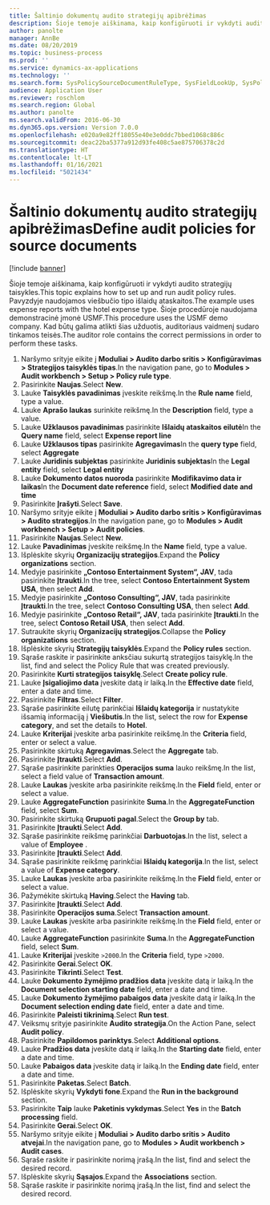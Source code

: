 ```yaml
---
title: Šaltinio dokumentų audito strategijų apibrėžimas
description: Šioje temoje aiškinama, kaip konfigūruoti ir vykdyti audito strategijų taisykles.
author: panolte
manager: AnnBe
ms.date: 08/20/2019
ms.topic: business-process
ms.prod: ''
ms.service: dynamics-ax-applications
ms.technology: ''
ms.search.form: SysPolicySourceDocumentRuleType, SysFieldLookUp, SysPolicyListPage, SysPolicy, AuditPolicyRule, SysQueryForm, SysQueryFieldLookUp, AuditPolicyDateSelection, AuditPolicyAdditionalOption, BatchJob, CaseDetail
audience: Application User
ms.reviewer: roschlom
ms.search.region: Global
ms.author: panolte
ms.search.validFrom: 2016-06-30
ms.dyn365.ops.version: Version 7.0.0
ms.openlocfilehash: e020a9e82ff18055e40e3e0ddc7bbed1068c886c
ms.sourcegitcommit: deac22ba5377a912d93fe408c5ae875706378c2d
ms.translationtype: HT
ms.contentlocale: lt-LT
ms.lasthandoff: 01/16/2021
ms.locfileid: "5021434"
---
```

# <a name="define-audit-policies-for-source-documents"></a><span data-ttu-id="95dbe-103">Šaltinio dokumentų audito strategijų apibrėžimas</span><span class="sxs-lookup"><span data-stu-id="95dbe-103">Define audit policies for source documents</span></span>

[!include [banner](../../includes/banner.md)]

<span data-ttu-id="95dbe-104">Šioje temoje aiškinama, kaip konfigūruoti ir vykdyti audito strategijų taisykles.</span><span class="sxs-lookup"><span data-stu-id="95dbe-104">This topic explains how to set up and run audit policy rules.</span></span> <span data-ttu-id="95dbe-105">Pavyzdyje naudojamos viešbučio tipo išlaidų ataskaitos.</span><span class="sxs-lookup"><span data-stu-id="95dbe-105">The example uses expense reports with the hotel expense type.</span></span> <span data-ttu-id="95dbe-106">Šioje procedūroje naudojama demonstracinė įmonė USMF.</span><span class="sxs-lookup"><span data-stu-id="95dbe-106">This procedure uses the USMF demo company.</span></span> <span data-ttu-id="95dbe-107">Kad būtų galima atlikti šias užduotis, auditoriaus vaidmenį sudaro tinkamos teisės.</span><span class="sxs-lookup"><span data-stu-id="95dbe-107">The auditor role contains the correct permissions in order to perform these tasks.</span></span>

1. <span data-ttu-id="95dbe-108">Naršymo srityje eikite į **Moduliai > Audito darbo sritis > Konfigūravimas > Strategijos taisyklės tipas**.</span><span class="sxs-lookup"><span data-stu-id="95dbe-108">In the navigation pane, go to **Modules > Audit workbench > Setup > Policy rule type**.</span></span>
2. <span data-ttu-id="95dbe-109">Pasirinkite **Naujas**.</span><span class="sxs-lookup"><span data-stu-id="95dbe-109">Select **New**.</span></span>
3. <span data-ttu-id="95dbe-110">Lauke **Taisyklės pavadinimas** įveskite reikšmę.</span><span class="sxs-lookup"><span data-stu-id="95dbe-110">In the **Rule name** field, type a value.</span></span>
4. <span data-ttu-id="95dbe-111">Lauke **Aprašo laukas** surinkite reikšmę.</span><span class="sxs-lookup"><span data-stu-id="95dbe-111">In the **Description** field, type a value.</span></span>
5. <span data-ttu-id="95dbe-112">Lauke **Užklausos pavadinimas** pasirinkite **Išlaidų ataskaitos eilutė**</span><span class="sxs-lookup"><span data-stu-id="95dbe-112">In the **Query name** field, select **Expense report line**</span></span>
6. <span data-ttu-id="95dbe-113">Lauke **Užklausos tipas** pasirinkite **Agregavimas**</span><span class="sxs-lookup"><span data-stu-id="95dbe-113">In the **query type** field, select **Aggregate**</span></span>
7. <span data-ttu-id="95dbe-114">Lauke **Juridinis subjektas** pasirinkite **Juridinis subjektas**</span><span class="sxs-lookup"><span data-stu-id="95dbe-114">In the **Legal entity** field, select **Legal entity**</span></span>
8. <span data-ttu-id="95dbe-115">Lauke **Dokumento datos nuoroda** pasirinkite **Modifikavimo data ir laikas**</span><span class="sxs-lookup"><span data-stu-id="95dbe-115">In the **Document date reference** field, select **Modified date and time**</span></span>
9. <span data-ttu-id="95dbe-116">Pasirinkite **Įrašyti**.</span><span class="sxs-lookup"><span data-stu-id="95dbe-116">Select **Save**.</span></span>
10. <span data-ttu-id="95dbe-117">Naršymo srityje eikite į **Moduliai > Audito darbo sritis > Konfigūravimas > Audito strategijos**.</span><span class="sxs-lookup"><span data-stu-id="95dbe-117">In the navigation pane, go to **Modules > Audit workbench > Setup > Audit policies**.</span></span>
11. <span data-ttu-id="95dbe-118">Pasirinkite **Naujas**.</span><span class="sxs-lookup"><span data-stu-id="95dbe-118">Select **New**.</span></span>
12. <span data-ttu-id="95dbe-119">Lauke **Pavadinimas** įveskite reikšmę.</span><span class="sxs-lookup"><span data-stu-id="95dbe-119">In the **Name** field, type a value.</span></span>
13. <span data-ttu-id="95dbe-120">Išplėskite skyrių **Organizacijų strategijos**.</span><span class="sxs-lookup"><span data-stu-id="95dbe-120">Expand the **Policy organizations** section.</span></span>
14. <span data-ttu-id="95dbe-121">Medyje pasirinkite **„Contoso Entertainment System“, JAV**, tada pasirinkite **Įtraukti**.</span><span class="sxs-lookup"><span data-stu-id="95dbe-121">In the tree, select **Contoso Entertainment System USA**, then select **Add**.</span></span>
15. <span data-ttu-id="95dbe-122">Medyje pasirinkite **„Contoso Consulting“, JAV**, tada pasirinkite **Įtraukti**.</span><span class="sxs-lookup"><span data-stu-id="95dbe-122">In the tree, select **Contoso Consulting USA**, then select **Add**.</span></span>
16. <span data-ttu-id="95dbe-123">Medyje pasirinkite **„Contoso Retail“, JAV**, tada pasirinkite **Įtraukti**.</span><span class="sxs-lookup"><span data-stu-id="95dbe-123">In the tree, select **Contoso Retail USA**, then select **Add**.</span></span>
17. <span data-ttu-id="95dbe-124">Sutraukite skyrių **Organizacijų strategijos**.</span><span class="sxs-lookup"><span data-stu-id="95dbe-124">Collapse the **Policy organizations** section.</span></span>
18. <span data-ttu-id="95dbe-125">Išplėskite skyrių **Strategijų taisyklės**.</span><span class="sxs-lookup"><span data-stu-id="95dbe-125">Expand the **Policy rules** section.</span></span>
19. <span data-ttu-id="95dbe-126">Sąraše raskite ir pasirinkite anksčiau sukurtą strategijos taisyklę.</span><span class="sxs-lookup"><span data-stu-id="95dbe-126">In the list, find and select the Policy Rule that was created previously.</span></span>
20. <span data-ttu-id="95dbe-127">Pasirinkite **Kurti strategijos taisyklę**.</span><span class="sxs-lookup"><span data-stu-id="95dbe-127">Select **Create policy rule**.</span></span>
21. <span data-ttu-id="95dbe-128">Lauke **Įsigaliojimo data** įveskite datą ir laiką.</span><span class="sxs-lookup"><span data-stu-id="95dbe-128">In the **Effective date** field, enter a date and time.</span></span>
22. <span data-ttu-id="95dbe-129">Pasirinkite **Filtras**.</span><span class="sxs-lookup"><span data-stu-id="95dbe-129">Select **Filter**.</span></span>
23. <span data-ttu-id="95dbe-130">Sąraše pasirinkite eilutę parinkčiai **Išlaidų kategorija** ir nustatykite išsamią informaciją į **Viešbutis**.</span><span class="sxs-lookup"><span data-stu-id="95dbe-130">In the list, select the row for **Expense category**, and set the details to **Hotel**.</span></span>
24. <span data-ttu-id="95dbe-131">Lauke **Kriterijai** įveskite arba pasirinkite reikšmę.</span><span class="sxs-lookup"><span data-stu-id="95dbe-131">In the **Criteria** field, enter or select a value.</span></span>
25. <span data-ttu-id="95dbe-132">Pasirinkite skirtuką **Agregavimas**.</span><span class="sxs-lookup"><span data-stu-id="95dbe-132">Select the **Aggregate** tab.</span></span>
26. <span data-ttu-id="95dbe-133">Pasirinkite **Įtraukti**.</span><span class="sxs-lookup"><span data-stu-id="95dbe-133">Select **Add**.</span></span>
27. <span data-ttu-id="95dbe-134">Sąraše pasirinkite parinkties **Operacijos suma** lauko reikšmę.</span><span class="sxs-lookup"><span data-stu-id="95dbe-134">In the list, select a field value of **Transaction amount**.</span></span>
28. <span data-ttu-id="95dbe-135">Lauke **Laukas** įveskite arba pasirinkite reikšmę.</span><span class="sxs-lookup"><span data-stu-id="95dbe-135">In the **Field** field, enter or select a value.</span></span>
29. <span data-ttu-id="95dbe-136">Lauke **AggregateFunction** pasirinkite **Suma**.</span><span class="sxs-lookup"><span data-stu-id="95dbe-136">In the **AggregateFunction** field, select **Sum**.</span></span>
30. <span data-ttu-id="95dbe-137">Pasirinkite skirtuką **Grupuoti pagal**.</span><span class="sxs-lookup"><span data-stu-id="95dbe-137">Select the **Group by** tab.</span></span>
31. <span data-ttu-id="95dbe-138">Pasirinkite **Įtraukti**.</span><span class="sxs-lookup"><span data-stu-id="95dbe-138">Select **Add**.</span></span>
32. <span data-ttu-id="95dbe-139">Sąraše pasirinkite reikšmę parinkčiai **Darbuotojas**.</span><span class="sxs-lookup"><span data-stu-id="95dbe-139">In the list, select a value of **Employee** .</span></span>
33. <span data-ttu-id="95dbe-140">Pasirinkite **Įtraukti**.</span><span class="sxs-lookup"><span data-stu-id="95dbe-140">Select **Add**.</span></span>
34. <span data-ttu-id="95dbe-141">Sąraše pasirinkite reikšmę parinkčiai **Išlaidų kategorija**.</span><span class="sxs-lookup"><span data-stu-id="95dbe-141">In the list, select a value of **Expense category**.</span></span>
35. <span data-ttu-id="95dbe-142">Lauke **Laukas** įveskite arba pasirinkite reikšmę.</span><span class="sxs-lookup"><span data-stu-id="95dbe-142">In the **Field** field, enter or select a value.</span></span>
36. <span data-ttu-id="95dbe-143">Pažymėkite skirtuką **Having**.</span><span class="sxs-lookup"><span data-stu-id="95dbe-143">Select the **Having** tab.</span></span>
37. <span data-ttu-id="95dbe-144">Pasirinkite **Įtraukti**.</span><span class="sxs-lookup"><span data-stu-id="95dbe-144">Select **Add**.</span></span>
38. <span data-ttu-id="95dbe-145">Pasirinkite **Operacijos suma**.</span><span class="sxs-lookup"><span data-stu-id="95dbe-145">Select **Transaction amount**.</span></span>
39. <span data-ttu-id="95dbe-146">Lauke **Laukas** įveskite arba pasirinkite reikšmę.</span><span class="sxs-lookup"><span data-stu-id="95dbe-146">In the **Field** field, enter or select a value.</span></span>
40. <span data-ttu-id="95dbe-147">Lauke **AggregateFunction** pasirinkite **Suma**.</span><span class="sxs-lookup"><span data-stu-id="95dbe-147">In the **AggregateFunction** field, select **Sum**.</span></span>
41. <span data-ttu-id="95dbe-148">Lauke **Kriterijai** įveskite `>2000`.</span><span class="sxs-lookup"><span data-stu-id="95dbe-148">In the **Criteria** field, type `>2000`.</span></span>
42. <span data-ttu-id="95dbe-149">Pasirinkite **Gerai**.</span><span class="sxs-lookup"><span data-stu-id="95dbe-149">Select **OK**.</span></span>
43. <span data-ttu-id="95dbe-150">Pasirinkite **Tikrinti**.</span><span class="sxs-lookup"><span data-stu-id="95dbe-150">Select **Test**.</span></span>
44. <span data-ttu-id="95dbe-151">Lauke **Dokumento žymėjimo pradžios data** įveskite datą ir laiką.</span><span class="sxs-lookup"><span data-stu-id="95dbe-151">In the **Document selection starting date** field, enter a date and time.</span></span>
45. <span data-ttu-id="95dbe-152">Lauke **Dokumento žymėjimo pabaigos data** įveskite datą ir laiką.</span><span class="sxs-lookup"><span data-stu-id="95dbe-152">In the **Document selection ending date** field, enter a date and time.</span></span>
46. <span data-ttu-id="95dbe-153">Pasirinkite **Paleisti tikrinimą**.</span><span class="sxs-lookup"><span data-stu-id="95dbe-153">Select **Run test**.</span></span>
47. <span data-ttu-id="95dbe-154">Veiksmų srityje pasirinkite **Audito strategija**.</span><span class="sxs-lookup"><span data-stu-id="95dbe-154">On the Action Pane, select **Audit policy**.</span></span>
48. <span data-ttu-id="95dbe-155">Pasirinkite **Papildomos parinktys**.</span><span class="sxs-lookup"><span data-stu-id="95dbe-155">Select **Additional options**.</span></span>
49. <span data-ttu-id="95dbe-156">Lauke **Pradžios data** įveskite datą ir laiką.</span><span class="sxs-lookup"><span data-stu-id="95dbe-156">In the **Starting date** field, enter a date and time.</span></span>
50. <span data-ttu-id="95dbe-157">Lauke **Pabaigos data** įveskite datą ir laiką.</span><span class="sxs-lookup"><span data-stu-id="95dbe-157">In the **Ending date** field, enter a date and time.</span></span>
51. <span data-ttu-id="95dbe-158">Pasirinkite **Paketas**.</span><span class="sxs-lookup"><span data-stu-id="95dbe-158">Select **Batch**.</span></span>
52. <span data-ttu-id="95dbe-159">Išplėskite skyrių **Vykdyti fone**.</span><span class="sxs-lookup"><span data-stu-id="95dbe-159">Expand the **Run in the background** section.</span></span>
53. <span data-ttu-id="95dbe-160">Pasirinkite **Taip** lauke **Paketinis vykdymas**.</span><span class="sxs-lookup"><span data-stu-id="95dbe-160">Select **Yes** in the **Batch processing** field.</span></span>
54. <span data-ttu-id="95dbe-161">Pasirinkite **Gerai**.</span><span class="sxs-lookup"><span data-stu-id="95dbe-161">Select **OK**.</span></span>
55. <span data-ttu-id="95dbe-162">Naršymo srityje eikite į **Moduliai > Audito darbo sritis > Audito atvejai**.</span><span class="sxs-lookup"><span data-stu-id="95dbe-162">In the navigation pane, go to **Modules > Audit workbench > Audit cases**.</span></span>
56. <span data-ttu-id="95dbe-163">Sąraše raskite ir pasirinkite norimą įrašą.</span><span class="sxs-lookup"><span data-stu-id="95dbe-163">In the list, find and select the desired record.</span></span>
57. <span data-ttu-id="95dbe-164">Išplėskite skyrių **Sąsajos**.</span><span class="sxs-lookup"><span data-stu-id="95dbe-164">Expand the **Associations** section.</span></span>
58. <span data-ttu-id="95dbe-165">Sąraše raskite ir pasirinkite norimą įrašą.</span><span class="sxs-lookup"><span data-stu-id="95dbe-165">In the list, find and select the desired record.</span></span>

